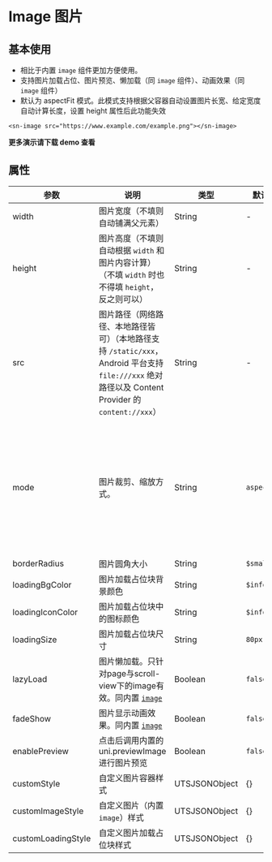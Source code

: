 # Image 图片

## 基本使用

- 相比于内置 `image` 组件更加方便使用。
- 支持图片加载占位、图片预览、懒加载（同 `image` 组件）、动画效果（同 `image` 组件）
- 默认为 aspectFit 模式。此模式支持根据父容器自动设置图片长宽、给定宽度自动计算长度，设置 height 属性后此功能失效

```vue
<sn-image src="https://www.example.com/example.png"></sn-image>
```

**更多演示请下载 demo 查看**

## 属性

| 参数               | 说明                                                         | 类型          | 默认值      | 可选值                                                       |
| ------------------ | ------------------------------------------------------------ | ------------- | ----------- | ------------------------------------------------------------ |
| width              | 图片宽度（不填则自动铺满父元素）                             | String        | -           | -                                                            |
| height             | 图片高度（不填则自动根据 `width` 和图片内容计算）（不填 `width` 时也不得填 `height`，反之则可以） | String        | -           | -                                                            |
| src                | 图片路径（网络路径、本地路径皆可）（本地路径支持 `/static/xxx`，Android 平台支持`file:///xxx` 绝对路径以及 Content Provider 的`content://xxx`） | String        | -           | -                                                            |
| mode               | 图片裁剪、缩放方式。                                         | String        | `aspectFit` | `scaleToFill` \| `aspectFit` \| `aspectFill` \| `widthFix` \| `heightFix` \| `top` \| `bottom` \| `center` \| `left` \| `right` \| `top left` \| `top right` \| `bottom left` \| `bottom right` |
| borderRadius       | 图片圆角大小                                                 | String        | `$small`    | -                                                            |
| loadingBgColor     | 图片加载占位块背景颜色                                       | String        | `$info`     | -                                                            |
| loadingIconColor   | 图片加载占位块中的图标颜色                                   | String        | `$infoDark` | -                                                            |
| loadingSize        | 图片加载占位块尺寸                                           | String        | `80px`      | -                                                            |
| lazyLoad           | 图片懒加载。只针对page与scroll-view下的image有效。同内置 [`image`](https://doc.dcloud.net.cn/uni-app-x/component/image.html#%E5%B1%9E%E6%80%A7) | Boolean       | `false`     | `true` \| `false`                                            |
| fadeShow           | 图片显示动画效果。同内置 [`image`](https://doc.dcloud.net.cn/uni-app-x/component/image.html#%E5%B1%9E%E6%80%A7) | Boolean       | `false`     | `true` \| `false`                                            |
| enablePreview      | 点击后调用内置的 uni.previewImage 进行图片预览               | Boolean       | `false`     | `true` \| `false`                                            |
| customStyle        | 自定义图片容器样式                                           | UTSJSONObject | {}          | -                                                            |
| customImageStyle   | 自定义图片（内置 `image`）样式                               | UTSJSONObject | {}          | -                                                            |
| customLoadingStyle | 自定义图片加载占位块样式                                     | UTSJSONObject | {}          | -                                                            |

<DemoPhone name="sn-image" />